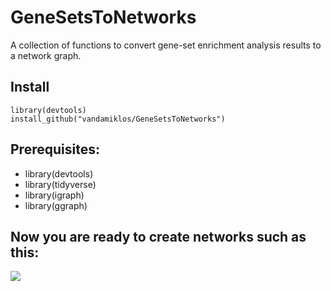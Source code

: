 # GeneSetsToNetworks

A collection of functions to convert gene-set enrichment analysis results to a network graph.

## Install

```
library(devtools)
install_github("vandamiklos/GeneSetsToNetworks")
```

## Prerequisites:

- library(devtools)
- library(tidyverse)
- library(igraph)
- library(ggraph)

## Now you are ready to create networks such as this:
![]((https://github.com/vandamiklos/GeneSetsToNetworks/blob/main/data/network.png)https://github.com/vandamiklos/GeneSetsToNetworks/blob/main/data/network.png)
